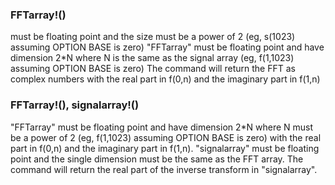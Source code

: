 

### FFTarray!()

 must be floating point and the size must be a power of 2 (eg, s(1023) assuming OPTION BASE is zero) "FFTarray" must be floating point and have dimension 2*N where N is the same as the signal array (eg, f(1,1023) assuming OPTION BASE is zero) The command will return the FFT as complex numbers with the real part in f(0,n) and the imaginary part in f(1,n)

### FFTarray!(), signalarray!()

 "FFTarray" must be floating point and have dimension 2*N where N must be a power of 2 (eg, f(1,1023) assuming OPTION BASE is zero) with the real part in f(0,n) and the imaginary part in f(1,n). "signalarray" must be floating point and the single dimension must be the same as the FFT array. The command will return the real part of the inverse transform in "signalarray".